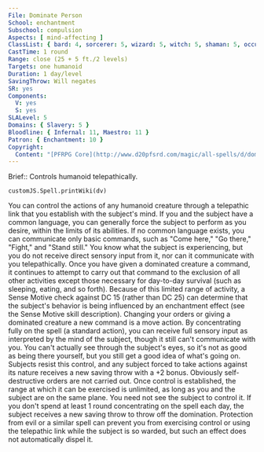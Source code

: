 ```yaml
---
File: Dominate Person
School: enchantment
Subschool: compulsion
Aspects: [ mind-affecting ]
ClassList: { bard: 4, sorcerer: 5, wizard: 5, witch: 5, shaman: 5, occultist: 5, psychic: 5, mesmerist: 4, spiritualist: 5 }
CastTime: 1 round
Range: close (25 + 5 ft./2 levels)
Targets: one humanoid
Duration: 1 day/level
SavingThrow: Will negates
SR: yes
Components:
  V: yes
  S: yes
SLALevel: 5
Domains: { Slavery: 5 }
Bloodline: { Infernal: 11, Maestro: 11 }
Patron: { Enchantment: 10 }
Copyright:
  Content: "[PFRPG Core](http://www.d20pfsrd.com/magic/all-spells/d/dominate-person)"
---
```

Brief:: Controls humanoid telepathically.

```dataviewjs
customJS.Spell.printWiki(dv)
```

You can control the actions of any humanoid creature through a telepathic link that you establish with the subject's mind. If you and the subject have a common language, you can generally force the subject to perform as you desire, within the limits of its abilities. If no common language exists, you can communicate only basic commands, such as "Come here," "Go there," "Fight," and "Stand still." You know what the subject is experiencing, but you do not receive direct sensory input from it, nor can it communicate with you telepathically. Once you have given a dominated creature a command, it continues to attempt to carry out that command to the exclusion of all other activities except those necessary for day-to-day survival (such as sleeping, eating, and so forth). Because of this limited range of activity, a Sense Motive check against DC 15 (rather than DC 25) can determine that the subject's behavior is being influenced by an enchantment effect (see the Sense Motive skill description). Changing your orders or giving a dominated creature a new command is a move action. By concentrating fully on the spell (a standard action), you can receive full sensory input as interpreted by the mind of the subject, though it still can't communicate with you. You can't actually see through the subject's eyes, so it's not as good as being there yourself, but you still get a good idea of what's going on. Subjects resist this control, and any subject forced to take actions against its nature receives a new saving throw with a +2 bonus. Obviously self-destructive orders are not carried out. Once control is established, the range at which it can be exercised is unlimited, as long as you and the subject are on the same plane. You need not see the subject to control it. If you don't spend at least 1 round concentrating on the spell each day, the subject receives a new saving throw to throw off the domination. Protection from evil or a similar spell can prevent you from exercising control or using the telepathic link while the subject is so warded, but such an effect does not automatically dispel it.
